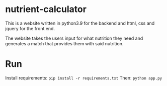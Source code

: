 # nutrient-calculator

This is a website written in python3.9 for the backend 
and html, css and jquery for the front end.

The website takes the users input for what nutrition they need
and generates a match that provides them with said nutrition.

# Run
  Install requirements:
  `pip install -r requirements.txt`
  Then:
   `python app.py`

